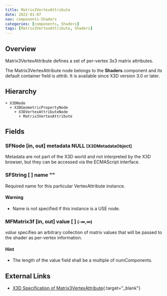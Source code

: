 ```yaml
---
title: Matrix3VertexAttribute
date: 2022-01-07
nav: components-Shaders
categories: [components, Shaders]
tags: [Matrix3VertexAttribute, Shaders]
---
```

<style>
.post h3 {
  word-spacing: 0.2em;
}
</style>

## Overview

Matrix3VertexAttribute defines a set of per-vertex 3x3 matrix attributes.

The Matrix3VertexAttribute node belongs to the **Shaders** component and its default container field is *attrib.* It is available since X3D version 3.0 or later.

## Hierarchy

```
+ X3DNode
  + X3DGeometricPropertyNode
    + X3DVertexAttributeNode
      + Matrix3VertexAttribute
```

## Fields

### SFNode [in, out] **metadata** NULL <small>[X3DMetadataObject]</small>

Metadata are not part of the X3D world and not interpreted by the X3D browser, but they can be accessed via the ECMAScript interface.

### SFString [ ] **name** ""

Required name for this particular VertexAttribute instance.

#### Warning

- Name is not specified if this instance is a USE node.

### MFMatrix3f [in, out] **value** [ ] <small>(-∞,∞)</small>

*value* specifies an arbitrary collection of matrix values that will be passed to the shader as per-vertex information.

#### Hint

- The length of the value field shall be a multiple of numComponents.

## External Links

- [X3D Specification of Matrix3VertexAttribute](https://www.web3d.org/documents/specifications/19775-1/V4.0/Part01/components/shaders.html#Matrix3VertexAttribute){:target="_blank"}
